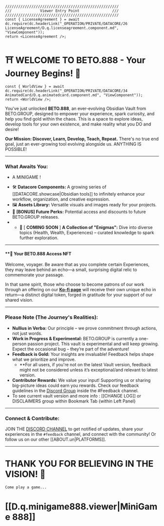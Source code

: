 
```datacorejsx
////////////////////////////////////////////////////
///             Viewer Entry Point               ///
////////////////////////////////////////////////////
const { LicenseAgreement } = await dc.require(dc.headerLink("_OPERATION/PRIVATE/DATACORE/26 LicenseAgreement/D.q.licenseagreement.component.md", "ViewComponent"));
return <LicenseAgreement />;

```
# ⛩️ WELCOME TO BETO.888 - Your Journey Begins! 🫡


```datacorejsx
const { WorldView } = await dc.require(dc.headerLink("_OPERATION/PRIVATE/DATACORE/34 AnimatedCard/D.q.animatedcard.component.md", "ViewComponent"));
return <WorldView />;

```


You've just unlocked **BETO.888**, an ever-evolving Obsidian Vault from BETO.GROUP, designed to empower your experience, spark curiosity, and help you find gold within the chaos. This is a space to explore ideas, develop tools for your own existence, and make reality what you DO and desire!

**Our Mission: Discover, Learn, Develop, Teach, Repeat.** There's no true end goal, just an ever-growing tool evolving alongside us. ANYTHING IS POSSIBLE!

---
### What Awaits You:

- A MINIGAME !
*   🛠️ **Datacore Components:** A growing series of [[DATACORE.showcase|Obsidian tools]] to infinitely enhance your workflow, organization, and creative expression.
*   🖼️ **Assets Library:** Versatile visuals and images ready for your projects.
*   🌟 **[BONUS] Future Perks:** Potential access and discounts to future BETO.GROUP releases.
* *   🔮 [ **COMING SOON** ] **A Collection of "Enigmas":** Dive into diverse topics (Health, Wealth, Experiences) – curated knowledge to spark further exploration.

---
#### **🎁 Your BETO.888 Access NFT 

Welcome, voyager. Be aware that as you complete certain Experiences, they may leave behind an echo—a small, surprising digital relic to commemorate your passage. 

In that same spirit, those who choose to become patrons of our work through an offering on our **[Ko-fi page](https://ko-fi.com/betogroup)** will receive their own unique echo in return—a distinct digital token, forged in gratitude for your support of our shared vision.


-----
### Please Note (The Journey's Realities):

* **Nullius in Verba:** Our principle – we prove commitment through actions, not just words.
* **Work in Progress & Experimental:** BETO.GROUP is currently a one-person passion project. This vault is experimental and will keep growing. Expect the occasional bug – they’re part of the adventure!
* **Feedback is Gold:** Your insights are invaluable! Feedback helps shape what we prioritize and improve.
    * **For all users, if you're not on the latest Vault version, feedback might not be considered unless it’s exceptional/and relevant to latest version.
* **Contributor Rewards:** We value your input! Supporting us or sharing big-picture ideas could earn you rewards. Check our feedback guidelines in the [Discord Group](https://discord.gg/6rDp4q4Y2B) inside the #Feedback channel.
* To see current vault version and more info : [[CHANGE LOG]] or DISCLAIMERS group within Bookmark Tab {within Left Panel}

---
### Connect & Contribute:

JOIN THE [DISCORD CHANNEL](https://discord.gg/6rDp4q4Y2B) to get notified of updates, share your experiences in the `#feedback` channel, and connect with the community!
Or follow us on our other [[ABOUT.un|PLATFORMS]].

---

# THANK YOU FOR BELIEVING IN THE VISION! 🫡
	Come play a game...

# [[D.q.minigame888.viewer|MiniGame 888]]

